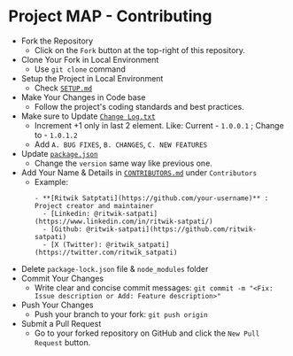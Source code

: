 # Project MAP - Contributing

- Fork the Repository
  - Click on the `Fork` button at the top-right of this repository.
- Clone Your Fork in Local Environment
  - Use `git clone` command
- Setup the Project in Local Environment
  - Check [`SETUP.md`](./SETUP.md)
- Make Your Changes in Code base
  - Follow the project's coding standards and best practices.
- Make sure to Update [`Change Log.txt`](./Change%20Log.txt)
  - Increment +1 only in last 2 element. Like: Current - `1.0.0.1` ; Change to - `1.0.1.2`
  - Add `A. BUG FIXES`, `B. CHANGES`, `C. NEW FEATURES`
- Update [`package.json`](./package.json)
  - Change the `version` same way like previous one.
- Add Your Name & Details in [`CONTRIBUTORS.md`](./CONTRIBUTORS.md) under `Contributors`
  - Example:
    ```
    - **[Ritwik Satptati](https://github.com/your-username)** : Project creator and maintainer
      - [Linkedin: @ritwik-satpati](https://www.linkedin.com/in/ritwik-satpati/)
      - [Github: @ritwik-satpati](https://github.com/ritwik-satpati)
      - [X (Twitter): @ritwik_satpati](https://twitter.com/ritwik_satpati)
    ```
- Delete `package-lock.json` file & `node_modules` folder
- Commit Your Changes
  - Write clear and concise commit messages:
    `git commit -m "<Fix: Issue description or Add: Feature description>"`
- Push Your Changes
  - Push your branch to your fork:
    `git push origin`
- Submit a Pull Request
  - Go to your forked repository on GitHub and click the `New Pull Request` button.
